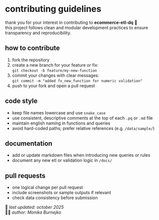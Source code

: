 # contributing guidelines
thank you for your interest in contributing to **ecommerce-etl-dq** 💙  
this project follows clean and modular development practices to ensure transparency and reproducibility.

## how to contribute
1. fork the repository  
2. create a new branch for your feature or fix:  
   `git checkout -b feature/my-new-function`
3. commit your changes with clear messages:  
   `git commit -m "added fx_new_function for numeric validation"`
4. push to your fork and open a pull request

## code style
- keep file names lowercase and use `snake_case`
- use consistent, descriptive comments at the top of each `.pq` or `.md` file
- maintain english naming in functions and queries
- avoid hard-coded paths; prefer relative references (e.g. `/data/sample/`)

## documentation
- add or update markdown files when introducing new queries or rules  
- document any new etl or validation logic in `/docs/`

## pull requests
- one logical change per pull request  
- include screenshots or sample outputs if relevant  
- check data consistency before submission  

📅 *last updated: october 2025*  
👩‍💻 *author: Monika Burnejko*
